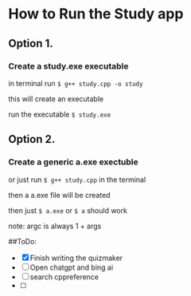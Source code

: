 # How to Run the Study app

## Option 1.
### Create a study.exe executable

in terminal run `$ g++ study.cpp -o study`

this will create an executable

run the executable `$ study.exe`

## Option 2.
### Create a generic a.exe exectuble

or just run  `$ g++ study.cpp` in the terminal

then a a.exe file will be created

then just `$ a.exe` or `$ a` should work

note: argc is always 1 + args

##ToDo:

- [x] Finish writing the quizmaker
- [ ] Open chatgpt and bing ai
- [ ] search cppreference
- [ ] 


